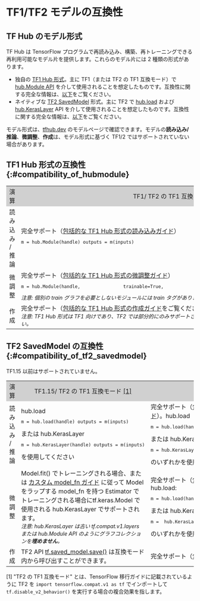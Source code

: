 <!--* freshness: { owner: 'maringeo' reviewed: '2020-12-29' review_interval: '3 months' } *-->

# TF1/TF2 モデルの互換性

## TF Hub のモデル形式

TF Hub は TensorFlow プログラムで再読み込み、構築、再トレーニングできる再利用可能なモデル片を提供します。これらのモデル片には 2 種類の形式があります。

- 独自の [TF1 Hub 形式](https://www.tensorflow.org/hub/tf1_hub_module)。主に TF1（または TF2 の TF1 互換モード）で [hub.Module API](https://www.tensorflow.org/hub/api_docs/python/hub/Module) を介して使用されることを想定したものです。互換性に関する完全な情報は、[以下](#compatibility_of_hubmodule)をご覧ください。
- ネイティブな [TF2 SavedModel](https://www.tensorflow.org/hub/tf2_saved_model) 形式。主に TF2 で [hub.load](https://www.tensorflow.org/hub/api_docs/python/hub/load) および [hub.KerasLayer](https://www.tensorflow.org/hub/api_docs/python/hub/KerasLayer) API を介して使用されることを想定したものです。互換性に関する完全な情報は、[以下](#compatibility_of_tf2_savedmodel)をご覧ください。

モデル形式は、[tfhub.dev](https://tfhub.dev) のモデルページで確認できます。モデルの**読み込み/推論**、**微調整**、**作成**は、モデル形式に基づく TF1/2 ではサポートされていない場合があります。

## TF1 Hub 形式の互換性 {:#compatibility_of_hubmodule}

<table style="width: 100%;">
  <tr style="text-align: center">
    <col style="width: 20%">
    <col style="width: 40%">
    <col style="width: 40%">
    <td style="text-align: center; background-color: #D0D0D0">演算</td>
    <td style="text-align: center; background-color: #D0D0D0">TF1/ TF2 の TF1 互換モード <a href="#compatfootnote">[1]</a>
</td>
    <td style="text-align: center; background-color: #D0D0D0">TF2</td>
  </tr>
  <tr>
    <td>読み込み / 推論</td>
    <td>完全サポート（<a href="https://www.tensorflow.org/hub/tf1_hub_module#using_a_module">包括的な TF1 Hub 形式の読み込みガイド</a>）       <pre style="font-size: 12px;" lang="python">m = hub.Module(handle) outputs = m(inputs)</pre>
</td>
    <td>hub.load     <pre style="font-size: 12px;" lang="python">m = hub.load(handle) outputs = m.signatures["sig"](inputs)</pre>       または hub.KerasLayer        <pre style="font-size: 12px;" lang="python">m = hub.KerasLayer(handle, signature="sig") outputs = m(inputs)</pre> のいずれかを使用することをお勧めします。</td>
  </tr>
  <tr>
    <td>微調整</td>
    <td>完全サポート（<a href="https://www.tensorflow.org/hub/tf1_hub_module#for_consumers">包括的な TF1 Hub 形式の微調整ガイド</a>）     <pre style="font-size: 12px;" lang="python">m = hub.Module(handle,                trainable=True,                tags=["train"]*is_training) outputs = m(inputs)</pre>       <div style="font-style: italic; font-size: 14px">       注意: 個別の train グラフを必要としないモジュールには train タグがありません。       </div>
</td>
    <td style="text-align: center">未サポート</td>
  </tr>
  <tr>
    <td>作成</td>
    <td>完全サポート（<a href="https://www.tensorflow.org/hub/tf1_hub_module#general_approach">包括的な TF1 Hub 形式の作成ガイド</a>をご覧ください） <br> <div style="font-style: italic; font-size: 14px">       注意: TF1 Hub 形式は TF1 向けであり、TF2 では部分的にのみサポートされています。TF2 SavedModel の作成を検討してください。       </div>
</td>
    <td style="text-align: center">未サポート</td>
  </tr>
</table>

## TF2 SavedModel の互換性 {:#compatibility_of_tf2_savedmodel}

TF1.15 以前はサポートされていません。

<table style="width: 100%;">
  <tr style="text-align: center">
    <col style="width: 20%">
    <col style="width: 40%">
    <col style="width: 40%">
    <td style="text-align: center; background-color: #D0D0D0">演算</td>
    <td style="text-align: center; background-color: #D0D0D0">TF1.15/ TF2 の TF1 互換モード <a href="#compatfootnote">[1]</a>
</td>
    <td style="text-align: center; background-color: #D0D0D0">TF2</td>
  </tr>
  <tr>
    <td>読み込み / 推論</td>
    <td>       hub.load     <pre style="font-size: 12px;" lang="python">m = hub.load(handle) outputs = m(inputs)</pre>       または hub.KerasLayer       <pre style="font-size: 12px;" lang="python">m = hub.KerasLayer(handle) outputs = m(inputs)</pre> を使用してください</td>
    <td>完全サポート（<a href="https://www.tensorflow.org/hub/tf2_saved_model#using_savedmodels_from_tf_hub">包括的な TF2 SavedModel の読み込みガイド</a>）。hub.load     <pre style="font-size: 12px;" lang="python">m = hub.load(handle) outputs = m(inputs)</pre>       または hub.KerasLayer       <pre style="font-size: 12px;" lang="python">m = hub.KerasLayer(handle) outputs = m(inputs)</pre> のいずれかを使用してください。</td>
  </tr>
  <tr>
    <td>微調整</td>
    <td>Model.fit() でトレーニングされる場合、または <a href="https://www.tensorflow.org/guide/migrate#using_a_custom_model_fn">カスタム model_fn ガイド</a> に従って Model をラップする model_fn を持つ Estimator でトレーニングされる場合にtf.keras.Model で使用される hub.KerasLayer でサポートされます。       <br><div style="font-style: italic; font-size: 14px;">         注意: hub.KerasLayer は古い tf.compat.v1.layers または hub.Module API のようにグラフコレクションを<span style="font-weight: bold;">埋めません</span>。       </div>
</td>
    <td>完全サポート（<a href="https://www.tensorflow.org/hub/tf2_saved_model#for_savedmodel_consumers">包括的な TF2 SavedModel の微調整ガイド</a>）。hub.load:       <pre style="font-size: 12px;" lang="python">m = hub.load(handle) outputs = m(inputs, training=is_training)</pre>       または hub.KerasLayer:       <pre style="font-size: 12px;" lang="python">m =  hub.KerasLayer(handle, trainable=True) outputs = m(inputs)</pre> のいずれかを使用してください。</td>
  </tr>
  <tr>
    <td>作成</td>
    <td>TF2 API <a href="https://www.tensorflow.org/api_docs/python/tf/saved_model/save">       tf.saved_model.save()</a> は互換モード内から呼び出すことができます。</td>
   <td>完全サポート（<a href="https://www.tensorflow.org/hub/tf2_saved_model#creating_savedmodels_for_tf_hub">包括的な TF2 SavedModel の作成ガイド</a>）</td>
  </tr>
</table>

<p id="compatfootnote">[1] "TF2 の TF1 互換モード" とは、<a>TensorFlow 移行ガイド</a>に記載されているように TF2 を <code style="font-size: 12px;" lang="python">import tensorflow.compat.v1 as tf</code> でインポートして <code>tf.disable_v2_behavior()</code> を実行する場合の複合効果を指します。</p>
